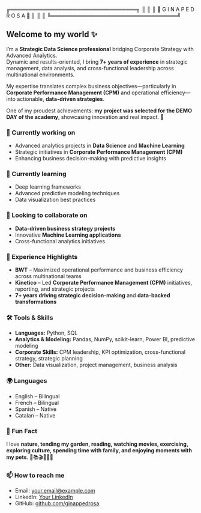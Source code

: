 ╔══════════════════════════════════╗
║                                  ║
║     🖤 G I N A   P E D R O S A 🖤     ║
║                                  ║
╚══════════════════════════════════╝

## Welcome to my world ✨

I’m a **Strategic Data Science professional** bridging Corporate Strategy with Advanced Analytics.  
Dynamic and results-oriented, I bring **7+ years of experience** in strategic management, data analysis, and cross-functional leadership across multinational environments.

My expertise translates complex business objectives—particularly in **Corporate Performance Management (CPM)** and operational efficiency—into actionable, **data-driven strategies**.

One of my proudest achievements: **my project was selected for the DEMO DAY of the academy**, showcasing innovation and real impact. 🌟

### 🔭 Currently working on
- Advanced analytics projects in **Data Science** and **Machine Learning**
- Strategic initiatives in **Corporate Performance Management (CPM)**
- Enhancing business decision-making with predictive insights

### 🌱 Currently learning
- Deep learning frameworks
- Advanced predictive modeling techniques
- Data visualization best practices

### 👯 Looking to collaborate on
- **Data-driven business strategy projects**
- Innovative **Machine Learning applications**
- Cross-functional analytics initiatives

### 💼 Experience Highlights
- **BWT** – Maximized operational performance and business efficiency across multinational teams  
- **Kinetico** – Led **Corporate Performance Management (CPM)** initiatives, reporting, and strategic projects  
- **7+ years driving strategic decision-making** and **data-backed transformations**

### 🛠️ Tools & Skills
- **Languages:** Python, SQL
- **Analytics & Modeling:** Pandas, NumPy, scikit-learn, Power BI, predictive modeling  
- **Corporate Skills:** CPM leadership, KPI optimization, cross-functional strategy, strategic planning  
- **Other:** Data visualization, project management, business analysis

### 🌍 Languages
- English – Bilingual  
- French – Bilingual  
- Spanish – Native  
- Catalan – Native

### 🎉 Fun Fact
I love **nature, tending my garden, reading, watching movies, exercising, exploring culture, spending time with family, and enjoying moments with my pets**. 🌿📚🎬💪🐾✨

### 📫 How to reach me
- Email: your.email@example.com  
- LinkedIn: [Your LinkedIn](https://www.linkedin.com/in/yourprofile)  
- GitHub: [github.com/ginappedrosa](https://github.com/ginappedrosa)
